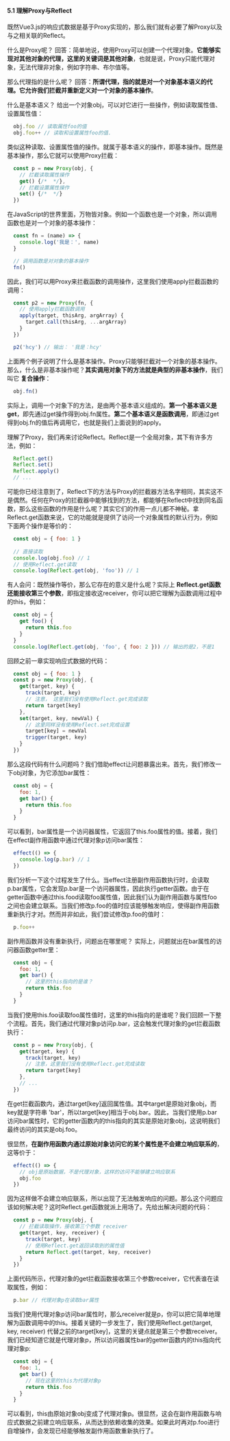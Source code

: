 <!--
 * @Description: 理解Proxy与Reflect
 * @version: 1.0
 * @Author: renyong
 * @Date: 2022-07-10 23:36:10
 * @LastEditors: renyong 995151172@qq.com
 * @LastEditTime: 2022-08-18 21:24:22
-->
#### 5.1 理解Proxy与Reflect
既然Vue3.js的响应式数据是基于Proxy实现的，那么我们就有必要了解Proxy以及与之相关联的Reflect。

什么是Proxy呢？
回答：简单地说，使用Proxy可以创建一个代理对象。__它能够实现对其他对象的代理，这里的关键词是其他对象__，也就是说，Proxy只能代理对象，无法代理非对象，例如字符串、布尔值等。

那么代理指的是什么呢？
回答：__所谓代理，指的就是对一个对象基本语义的代理。它允许我们拦截并重新定义对一个对象的基本操作__。

什么是基本语义？
给出一个对象obj，可以对它进行一些操作，例如读取属性值、设置属性值：
```javascript
  obj.foo // 读取属性foo的值
  obj.foo++ // 读取和设置属性foo的值.
```
类似这种读取、设置属性值的操作。就属于基本语义的操作，即基本操作。既然是基本操作，那么它就可以使用Proxy拦截：
```javascript
  const p = new Proxy(obj, {
    // 拦截读取属性操作
    get() {/*  */},
    // 拦截设置属性操作
    set() {/*  */}
  })
```
在JavaScript的世界里面，万物皆对象。例如一个函数也是一个对象，所以调用函数也是对一个对象的基本操作：
```javascript
  const fn = (name) => {
    console.log('我是：', name)
  }

  // 调用函数是对对象的基本操作
  fn()
```
因此，我们可以用Proxy来拦截函数的调用操作，这里我们使用apply拦截函数的调用：
```javascript
  const p2 = new Proxy(fn, {
    // 使用apply拦截函数调用
    apply(target, thisArg, argArray) {
      target.call(thisArg, ...argArray)
    }
  })

  p2('hcy') // 输出： '我是：hcy'
```
上面两个例子说明了什么是基本操作。Proxy只能够拦截对一个对象的基本操作。那么，什么是非基本操作呢？__其实调用对象下的方法就是典型的非基本操作__，我们叫它 __复合操作__：
```javascript
  obj.fn()
```
实际上，调用一个对象下的方法，是由两个基本语义组成的。__第一个基本语义是get__，即先通过get操作得到obj.fn属性。__第二个基本语义是函数调用__，即通过get得到obj.fn的值后再调用它，也就是我们上面说到的apply。

理解了Proxy，我们再来讨论Reflect。Reflect是一个全局对象，其下有许多方法，例如：
```javascript
  Reflect.get()
  Reflect.set()
  Reflect.apply()
  // ...
```
可能你已经注意到了，Reflect下的方法与Proxy的拦截器方法名字相同，其实这不是偶然。任何在Proxy的拦截器中能够找到的方法，都能够在Reflect中找到同名函数，那么这些函数的作用是什么呢？其实它们的作用一点儿都不神秘。拿Reflect.get函数来说，它的功能就是提供了访问一个对象属性的默认行为，例如下面两个操作是等价的：
```javascript
  const obj = { foo: 1 }
  
  // 直接读取
  console.log(obj.foo) // 1
  // 使用Reflect.get读取
  console.log(Reflect.get(obj, 'foo')) // 1
```
有人会问：既然操作等价，那么它存在的意义是什么呢？实际上 __Reflect.get函数还能接收第三个参数__，即指定接收这receiver，你可以把它理解为函数调用过程中的this，例如：
```javascript
  const obj = {
    get foo() {
      return this.foo
    }
  }
  console.log(Reflect.get(obj, 'foo', { foo: 2 })) // 输出的是2，不是1
```
回顾之前一章实现响应式数据的代码：
```javascript
  const obj = { foo: 1 }
  const p = new Proxy(obj, {
    get(target, key) {
      track(target, key)
      // 注意， 这里我们没有使用Reflect.get完成读取
      return target[key]
    },
    set(target, key, newVal) {
      // 这里同样没有使用Reflect.set完成设置
      target[key] = newVal
      trigger(target, key)
    }
  })
```
那么这段代码有什么问题吗？我们借助effect让问题暴露出来。首先，我们修改一下obj对象，为它添加bar属性：
```javascript
  const obj = {
    foo: 1,
    get bar() {
      return this.foo
    }
  }
```
可以看到，bar属性是一个访问器属性，它返回了this.foo属性的值。接着，我们在effect副作用函数中通过代理对象p访问bar属性：
```javascript
  effect(() => {
    console.log(p.bar) // 1
  })
```
我们分析一下这个过程发生了什么。当effect注册副作用函数执行时，会读取p.bar属性，它会发现p.bar是一个访问器属性，因此执行getter函数。由于在getter函数中通过this.food读取foo属性值，因此我们认为副作用函数与属性foo之间也会建立联系。当我们修改p.foo的值时应该能够触发响应，使得副作用函数重新执行才对。然而并非如此，我们尝试修改p.foo的值时：
```javascript
  p.foo++
```
副作用函数并没有重新执行，问题出在哪里呢？
实际上，问题就出在bar属性的访问器函数getter里：
```javascript
  const obj = {
    foo: 1,
    get bar() {
      // 这里的this指向的是谁？
      return this.foo
    }
  }
```
当我们使用this.foo读取foo属性值时，这里的this指向的是谁呢？我们回顾一下整个流程。首先，我们通过代理对象p访问p.bar，这会触发代理对象的get拦截函数执行：
```javascript
  const p = new Proxy(obj, {
    get(target, key) {
      track(target, key)
      // 注意，这里我们没有使用Reflect.get完成读取
      return target[key]
    },
    // ...
  })
```
在get拦截函数内，通过target[key]返回属性值。其中target是原始对象obj，而key就是字符串 'bar'，所以target[key]相当于obj.bar。因此，当我们使用p.bar访问bar属性时，它的getter函数内的this指向的其实是原始对象obj，这说明我们最终访问的其实是obj.foo。

很显然，__在副作用函数内通过原始对象访问它的某个属性是不会建立响应联系的__，这等价于：
```javascript
  effect(() => {
    // obj是原始数据，不是代理对象，这样的访问不能够建立响应联系
    obj.foo
  })
```
因为这样做不会建立响应联系，所以出现了无法触发响应的问题。那么这个问题应该如何解决呢？这时Reflect.get函数就派上用场了。先给出解决问题的代码：
```javascript
  const p = new Proxy(obj, {
    // 拦截读取操作，接收第三个参数 receiver
    get(target, key, receiver) {
      track(target, key)
      // 使用Reflect.get返回读取到的属性值
      return Reflect.get(target, key, receiver)
    }
  })
```
上面代码所示，代理对象的get拦截函数接收第三个参数receiver，它代表谁在读取属性，例如：
```javascript
  p.bar // 代理对象p在读取bar属性
```
当我们使用代理对象p访问bar属性时，那么receiver就是p，你可以把它简单地理解为函数调用中的this。接着关键的一步发生了，我们使用Reflect.get(target, key, receiver) 代替之前的target[key]，这里的关键点就是第三个参数receiver。我们已经知道它就是代理对象p，所以访问器属性bar的getter函数内的this指向代理对象p:
```javascript
  const obj = {
    foo: 1,
    get bar() {
      // 现在这里的this为代理对象p
      return this.foo
    }
  }
```
可以看到，this由原始对象obj变成了代理对象p。很显然，这会在副作用函数与响应式数据之前建立响应联系，从而达到依赖收集的效果。如果此时再对p.foo进行自增操作，会发现已经能够触发副作用函数重新执行了。